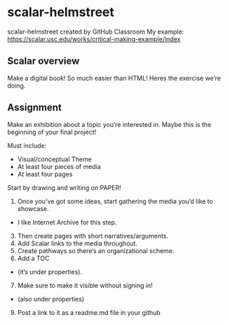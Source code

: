 # scalar-helmstreet
scalar-helmstreet created by GitHub Classroom
My example: https://scalar.usc.edu/works/critical-making-example/index

## Scalar overview
Make a digital book!
So much easier than HTML!
Heres the exercise we’re doing.

## Assignment
Make an exhibition about a topic you’re interested in. Maybe this is the beginning of your final project!

Must include: 
- Visual/conceptual Theme
- At least four pieces of media
- At least four pages

Start by drawing and writing on PAPER!
1. Once you’ve got some ideas, start gathering the media you’d like to showcase. 
  - I like Internet Archive for this step.
3. Then create pages with short narratives/arguments. 
4. Add Scalar links to the media throughout.
5. Create pathways so there’s an organizational scheme.
6. Add a TOC 
  - (it’s under properties). 
7. Make sure to make it visible without signing in! 
  - (also under properties)
9. Post a link to it as a readme.md file in your github
